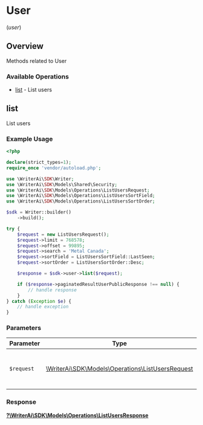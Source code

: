 # User
(*user*)

## Overview

Methods related to User

### Available Operations

* [list](#list) - List users

## list

List users

### Example Usage

```php
<?php

declare(strict_types=1);
require_once 'vendor/autoload.php';

use \WriterAi\SDK\Writer;
use \WriterAi\SDK\Models\Shared\Security;
use \WriterAi\SDK\Models\Operations\ListUsersRequest;
use \WriterAi\SDK\Models\Operations\ListUsersSortField;
use \WriterAi\SDK\Models\Operations\ListUsersSortOrder;

$sdk = Writer::builder()
    ->build();

try {
    $request = new ListUsersRequest();
    $request->limit = 768578;
    $request->offset = 99895;
    $request->search = 'Metal Canada';
    $request->sortField = ListUsersSortField::LastSeen;
    $request->sortOrder = ListUsersSortOrder::Desc;

    $response = $sdk->user->list($request);

    if ($response->paginatedResultUserPublicResponse !== null) {
        // handle response
    }
} catch (Exception $e) {
    // handle exception
}
```

### Parameters

| Parameter                                                                                       | Type                                                                                            | Required                                                                                        | Description                                                                                     |
| ----------------------------------------------------------------------------------------------- | ----------------------------------------------------------------------------------------------- | ----------------------------------------------------------------------------------------------- | ----------------------------------------------------------------------------------------------- |
| `$request`                                                                                      | [\WriterAi\SDK\Models\Operations\ListUsersRequest](../../models/operations/ListUsersRequest.md) | :heavy_check_mark:                                                                              | The request object to use for the request.                                                      |


### Response

**[?\WriterAi\SDK\Models\Operations\ListUsersResponse](../../models/operations/ListUsersResponse.md)**

